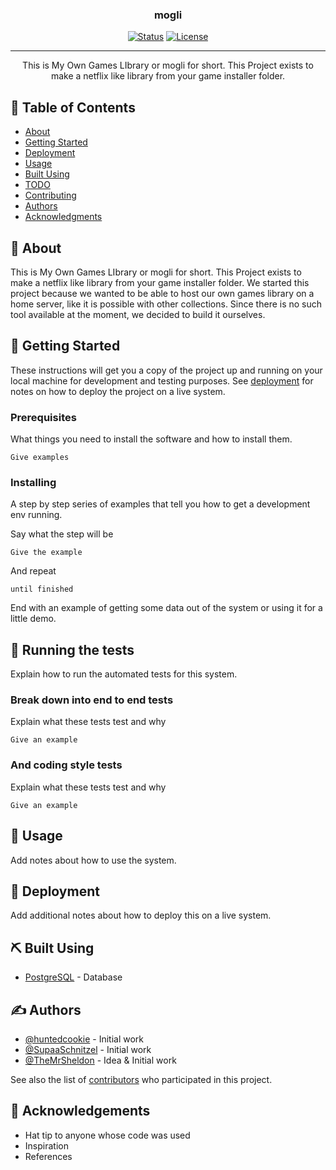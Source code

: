 
<h3 align="center">mogli</h3>

<div align="center">

[![Status](https://img.shields.io/badge/status-active-success.svg)]()
[![License](https://img.shields.io/badge/license-Unlicense-blue.svg)](/LICENSE)

</div>

---

<p align="center"> This is My Own Games LIbrary or mogli for short. This Project exists to make a netflix like library from your game installer folder.
    <br> 
</p>

## 📝 Table of Contents

- [About](#about)
- [Getting Started](#getting_started)
- [Deployment](#deployment)
- [Usage](#usage)
- [Built Using](#built_using)
- [TODO](./TODO.md)
- [Contributing](../CONTRIBUTING.md)
- [Authors](#authors)
- [Acknowledgments](#acknowledgement)

## 🧐 About <a name = "about"></a>

This is My Own Games LIbrary or mogli for short. This Project exists to make a netflix like library from your game installer folder. We started this project because we wanted to be able to host our own games library on a home server, like it is possible with other collections. Since there is no such tool available at the moment, we decided to build it ourselves.

## 🏁 Getting Started <a name = "getting_started"></a>

These instructions will get you a copy of the project up and running on your local machine for development and testing purposes. See [deployment](#deployment) for notes on how to deploy the project on a live system.

### Prerequisites

What things you need to install the software and how to install them.

```
Give examples
```

### Installing

A step by step series of examples that tell you how to get a development env running.

Say what the step will be

```
Give the example
```

And repeat

```
until finished
```

End with an example of getting some data out of the system or using it for a little demo.

## 🔧 Running the tests <a name = "tests"></a>

Explain how to run the automated tests for this system.

### Break down into end to end tests

Explain what these tests test and why

```
Give an example
```

### And coding style tests

Explain what these tests test and why

```
Give an example
```

## 🎈 Usage <a name="usage"></a>

Add notes about how to use the system.

## 🚀 Deployment <a name = "deployment"></a>

Add additional notes about how to deploy this on a live system.

## ⛏️ Built Using <a name = "built_using"></a>

- [PostgreSQL](https://www.postgresql.org) - Database
## ✍️ Authors <a name = "authors"></a>

- [@huntedcookie](https://github.com/huntedcookie) - Initial work
- [@SupaaSchnitzel](https://github.com/SupaaSchnitzel) - Initial work
- [@TheMrSheldon](https://github.com/TheMrSheldon) - Idea & Initial work

See also the list of [contributors](https://github.com/) who participated in this project.

## 🎉 Acknowledgements <a name = "acknowledgement"></a>

- Hat tip to anyone whose code was used
- Inspiration
- References

